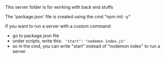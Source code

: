 This server folder is for working with back end stuffs

The 'package.json' file is created using the cmd "npm init -y"

If you want to run a server with a custom command:
- go to package.json file
- under scripts, write this: <code> "start": "nodemon index.js" </code>
- so in the cmd, you can write "start" instead of "nodemon index" to run a server